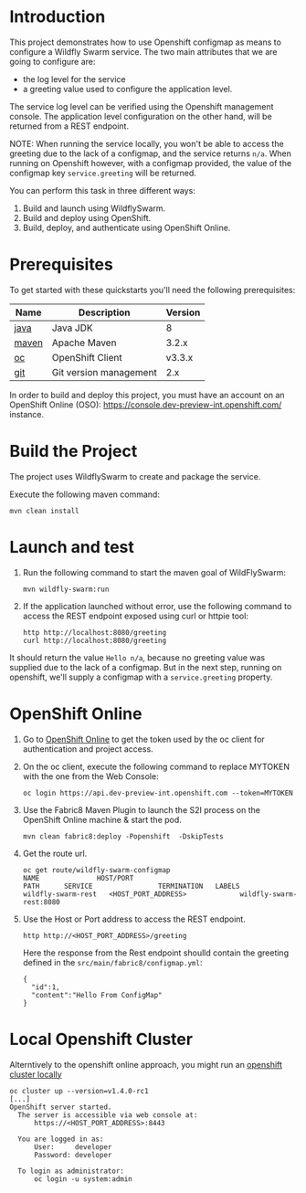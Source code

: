 # Introduction

This project demonstrates how to use Openshift configmap as means to configure a Wildfly Swarm service.
The two main attributes that we are going to configure are:

 * the log level for the service
 * a greeting value used to configure the application level.

The service log level can be verified using the Openshift management console. The application level configuration on the other hand, will be returned from a REST endpoint.

NOTE: When running the service locally, you won't be able to access the greeting due to the lack of a configmap, and the service returns `n/a`. When running on Openshift however, with a configmap provided, the value of the configmap key `service.greeting` will be returned.

You can perform this task in three different ways:

1. Build and launch using WildflySwarm.
1. Build and deploy using OpenShift.
1. Build, deploy, and authenticate using OpenShift Online.

# Prerequisites

To get started with these quickstarts you'll need the following prerequisites:

Name | Description | Version
--- | --- | ---
[java][1] | Java JDK | 8
[maven][2] | Apache Maven | 3.2.x
[oc][3] | OpenShift Client | v3.3.x
[git][4] | Git version management | 2.x

[1]: http://www.oracle.com/technetwork/java/javase/downloads/
[2]: https://maven.apache.org/download.cgi?Preferred=ftp://mirror.reverse.net/pub/apache/
[3]: https://docs.openshift.com/enterprise/3.2/cli_reference/get_started_cli.html
[4]: https://git-scm.com/book/en/v2/Getting-Started-Installing-Git

In order to build and deploy this project, you must have an account on an OpenShift Online (OSO): https://console.dev-preview-int.openshift.com/ instance.

# Build the Project

The project uses WildflySwarm to create and package the service.

Execute the following maven command:

```
mvn clean install
```

# Launch and test

1. Run the following command to start the maven goal of WildFlySwarm:

    ```
    mvn wildfly-swarm:run
    ```

1. If the application launched without error, use the following command to access the REST endpoint exposed using curl or httpie tool:

    ```
    http http://localhost:8080/greeting
    curl http://localhost:8080/greeting
    ```

  It should return the value `Hello n/a`, because no greeting value was supplied due to the lack of a configmap.
  But in the next step, running on openshift, we'll supply a configmap with a `service.greeting` property.

# OpenShift Online

1. Go to [OpenShift Online](https://console.dev-preview-int.openshift.com/console/command-line) to get the token used by the oc client for authentication and project access.

1. On the oc client, execute the following command to replace MYTOKEN with the one from the Web Console:

    ```
    oc login https://api.dev-preview-int.openshift.com --token=MYTOKEN
    ```
1. Use the Fabric8 Maven Plugin to launch the S2I process on the OpenShift Online machine & start the pod.

    ```
    mvn clean fabric8:deploy -Popenshift  -DskipTests
    ```

1. Get the route url.

    ```
    oc get route/wildfly-swarm-configmap
    NAME              HOST/PORT                                          PATH      SERVICE                TERMINATION   LABELS
    wildfly-swarm-rest   <HOST_PORT_ADDRESS>             wildfly-swarm-rest:8080
    ```

1. Use the Host or Port address to access the REST endpoint.
    ```
    http http://<HOST_PORT_ADDRESS>/greeting    
    ```

    Here the response from the Rest endpoint shoulld contain the greeting defined in the `src/main/fabric8/configmap.yml`:

    ```
    {
      "id":1,
      "content":"Hello From ConfigMap"
    }
    ```

# Local Openshift Cluster

 Alterntively to the openshift online approach, you might run an [openshift cluster locally](https://github.com/openshift/origin/blob/master/docs/cluster_up_down.md)

 ```
 oc cluster up --version=v1.4.0-rc1
 [...]
 OpenShift server started.
   The server is accessible via web console at:
       https://<HOST_PORT_ADDRESS>:8443

   You are logged in as:
       User:     developer
       Password: developer

   To login as administrator:
       oc login -u system:admin
 ```
